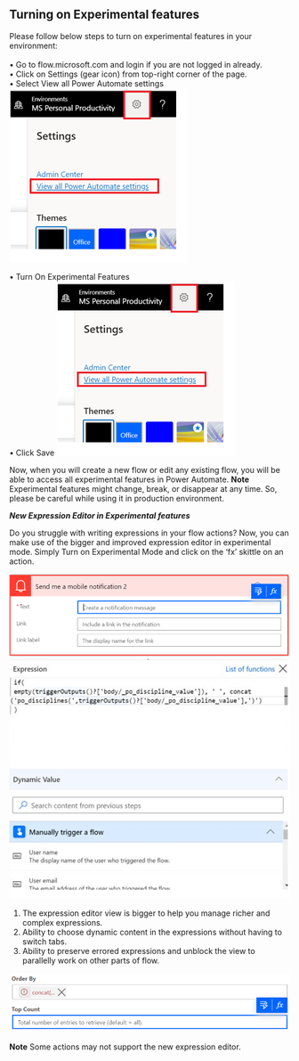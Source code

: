 ## Turning on Experimental features

Please follow below steps to turn on experimental features in your environment:<br><br>
• Go to flow.microsoft.com and login if you are not logged in already. <br>
•	Click on Settings (gear icon) from top-right corner of the page.<br>
•	Select View all Power Automate settings
![Power Automate Settings](media/doc4.png)

•	Turn On Experimental Features<br>
•	Click Save
![Turn on experimental features](media/doc4.png)

Now, when you will create a new flow or edit any existing flow, you will be able to access all experimental features in Power Automate.
**Note**
Experimental features might change, break, or disappear at any time. So, please be careful while using it in production environment.

***New Expression Editor in Experimental features***

Do you struggle with writing expressions in your flow actions? Now, you can make use of the bigger and improved expression editor in experimental mode. Simply Turn on Experimental Mode and click on the ‘fx’ skittle on an action.

![Skittles on an action editor](media/doc1.png)
![Expression editor](media/doc2.png)

1.	The expression editor view is bigger to help you manage richer and complex expressions.
2.	Ability to choose dynamic content in the expressions without having to switch tabs.
3.	Ability to preserve errored expressions and unblock the view to parallelly work on other parts of flow.

![Errored editor](media/doc3.png)
 
**Note**
Some actions may not support the new expression editor.


